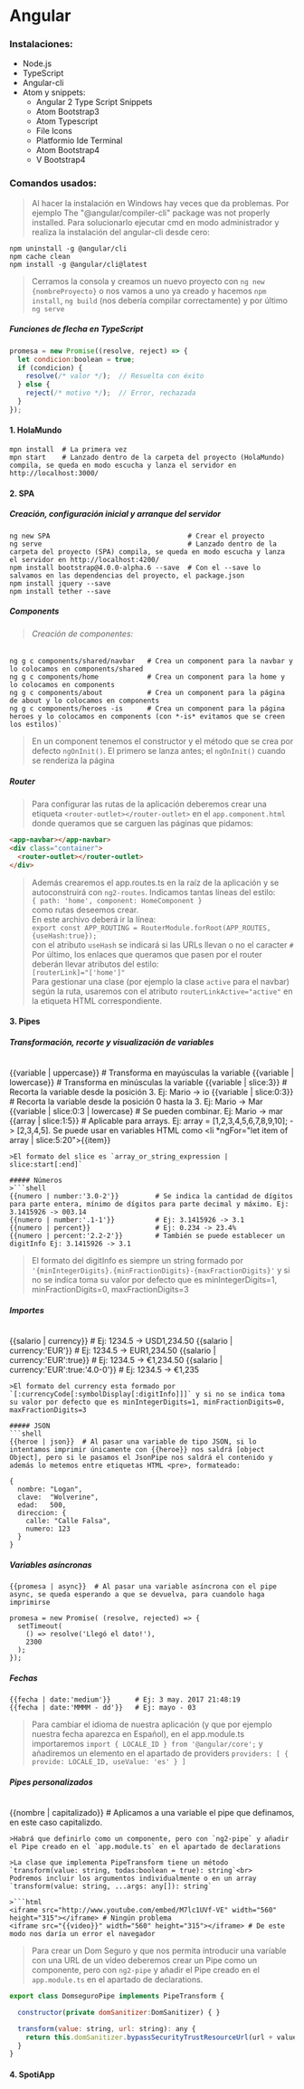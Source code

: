 # Angular

### Instalaciones:
- Node.js
- TypeScript
- Angular-cli
- Atom y snippets:
  - Angular 2 Type Script Snippets
  - Atom Bootstrap3
  - Atom Typescript
  - File Icons
  - Platformio Ide Terminal
  - Atom Bootstrap4
  - V Bootstrap4

### Comandos usados:

>Al hacer la instalación en Windows hay veces que da problemas.
Por ejemplo The "@angular/compiler-cli" package was not properly installed.
Para solucionarlo ejecutar cmd en modo administrador y realiza la instalación del angular-cli desde cero:
```shell
npm uninstall -g @angular/cli
npm cache clean
npm install -g @angular/cli@latest
```
>Cerramos la consola y creamos un nuevo proyecto con `ng new {nombreProyecto}` o nos vamos a uno ya creado y hacemos `npm install`, `ng build` (nos debería compilar correctamente) y por último `ng serve`

##### Funciones de flecha en TypeScript
```js
promesa = new Promise((resolve, reject) => {
  let condicion:boolean = true;
  if (condicion) {
    resolve(/* valor */);  // Resuelta con éxito
  } else {
    reject(/* motivo */);  // Error, rechazada
  }
});
```

#### 1. HolaMundo
```shell
mpn install  # La primera vez
mpn start    # Lanzado dentro de la carpeta del proyecto (HolaMundo) compila, se queda en modo escucha y lanza el servidor en http://localhost:3000/
```

#### 2. SPA

##### Creación, configuración inicial y arranque del servidor
```shell
ng new SPA                                  # Crear el proyecto
ng serve                                    # Lanzado dentro de la carpeta del proyecto (SPA) compila, se queda en modo escucha y lanza el servidor en http://localhost:4200/
npm install bootstrap@4.0.0-alpha.6 --save  # Con el --save lo salvamos en las dependencias del proyecto, el package.json
npm install jquery --save
npm install tether --save
```

##### Components
>###### Creación de componentes:
```shell
ng g c components/shared/navbar   # Crea un component para la navbar y lo colocamos en components/shared
ng g c components/home            # Crea un component para la home y lo colocamos en components
ng g c components/about           # Crea un component para la página de about y lo colocamos en components
ng g c components/heroes -is      # Crea un component para la página heroes y lo colocamos en components (con *-is* evitamos que se creen los estilos)`
```

>En un component tenemos el constructor y el método que se crea por defecto `ngOnInit()`.
>El primero se lanza antes; el `ngOnInit()` cuando se renderiza la página

##### Router
>Para configurar las rutas de la aplicación deberemos crear una etiqueta `<router-outlet></router-outlet>` en el `app.component.html` donde queramos que se carguen las páginas que pidamos:
```html
<app-navbar></app-navbar>
<div class="container">
  <router-outlet></router-outlet>
</div>
```
>Además crearemos el app.routes.ts en la raíz de la aplicación y se autoconstruirá con `ng2-routes`. Indicamos tantas líneas del estilo: <br>
`{ path: 'home', component: HomeComponent }` <br>
como rutas deseemos crear. <br>
En este archivo deberá ir la línea: <br>
`export const APP_ROUTING = RouterModule.forRoot(APP_ROUTES, {useHash:true});` <br>
con el atributo `useHash` se indicará si las URLs llevan o no el caracter `#` <br>
Por último, los enlaces que queramos que pasen por el router deberán llevar atributos del estilo: <br>
`[routerLink]="['home']"` <br>
Para gestionar una clase (por ejemplo la clase `active` para el navbar) según la ruta, usaremos con el atributo `routerLinkActive="active"` en la etiqueta HTML correspondiente.


#### 3. Pipes

##### Transformación, recorte y visualización de variables
>```shell
{{variable | uppercase}}            # Transforma en mayúsculas la variable
{{variable | lowercase}}            # Transforma en minúsculas la variable
{{variable | slice:3}}              # Recorta la variable desde la posición 3. Ej: Mario -> io
{{variable | slice:0:3}}            # Recorta la variable desde la posición 0 hasta la 3. Ej: Mario -> Mar
{{variable | slice:0:3 | lowercase} # Se pueden combinar. Ej: Mario -> mar
{{array | slice:1:5}}               # Aplicable para arrays. Ej: array = [1,2,3,4,5,6,7,8,9,10]; -> [2,3,4,5]. Se puede usar en variables HTML como <li *ngFor="let item of array | slice:5:20">{{item}}</li>
```
>El formato del slice es `array_or_string_expression | slice:start[:end]`

##### Números
>```shell
{{numero | number:'3.0-2'}}         # Se indica la cantidad de dígitos para parte entera, mínimo de dígitos para parte decimal y máximo. Ej: 3.1415926 -> 003.14
{{numero | number:'.1-1'}}          # Ej: 3.1415926 -> 3.1
{{numero | percent}}                # Ej: 0.234 -> 23.4%
{{numero | percent:'2.2-2'}}        # También se puede establecer un digitInfo Ej: 3.1415926 -> 3.1
```
>El formato del digitInfo es siempre un string formado por `'{minIntegerDigits}.{minFractionDigits}-{maxFractionDigits}'` y si no se indica toma su valor por defecto que es minIntegerDigits=1, minFractionDigits=0, maxFractionDigits=3

##### Importes
>```shell
{{salario | currency}}                    # Ej: 1234.5 -> USD1,234.50
{{salario | currency:'EUR'}}              # Ej: 1234.5 -> EUR1,234.50
{{salario | currency:'EUR':true}}         # Ej: 1234.5 -> €1,234.50
{{salario | currency:'EUR':true:'4.0-0'}} # Ej: 1234.5 -> €1,235
```
>El formato del currency esta formado por `[:currencyCode[:symbolDisplay[:digitInfo]]]` y si no se indica toma su valor por defecto que es minIntegerDigits=1, minFractionDigits=0, maxFractionDigits=3

##### JSON
```shell
{{heroe | json}}  # Al pasar una variable de tipo JSON, si lo intentamos imprimir únicamente con {{heroe}} nos saldrá [object Object], pero si le pasamos el JsonPipe nos saldrá el contenido y además lo metemos entre etiquetas HTML <pre>, formateado:

{
  nombre: "Logan",
  clave:  "Wolverine",
  edad:   500,
  direccion: {
    calle: "Calle Falsa",
    numero: 123
  }
}
```
##### Variables asíncronas
```shell
{{promesa | async}}  # Al pasar una variable asíncrona con el pipe async, se queda esperando a que se devuelva, para cuandolo haga imprimirse

promesa = new Promise( (resolve, rejected) => {
  setTimeout(
    () => resolve('Llegó el dato!'),
    2300
  );
});
```
##### Fechas
```shell
{{fecha | date:'medium'}}      # Ej: 3 may. 2017 21:48:19
{{fecha | date:'MMMM - dd'}}   # Ej: mayo - 03
```
>Para cambiar el idioma de nuestra aplicación (y que por ejemplo nuestra fecha aparezca en Español), en el app.module.ts importaremos `import { LOCALE_ID } from '@angular/core';` y añadiremos un elemento en el apartado de providers
`
providers: [
    { provide: LOCALE_ID, useValue: 'es' }
  ]
`

##### Pipes personalizados
>```shell
{{nombre | capitalizado}} # Aplicamos a una variable el pipe que definamos, en este caso capitalizdo.
```
>Habrá que definirlo como un componente, pero con `ng2-pipe` y añadir el Pipe creado en el `app.module.ts` en el apartado de declarations

>La clase que implementa PipeTransform tiene un método
`transform(value: string, todas:boolean = true): string`<br>
Podremos incluir los argumentos individualmente o en un array
`transform(value: string, ...args: any[]): string`

>```html
<iframe src="http://www.youtube.com/embed/M7lc1UVf-VE" width="560" height="315"></iframe> # Ningún problema
<iframe src="{{video}}" width="560" height="315"></iframe> # De este modo nos daría un error el navegador
```

>Para crear un Dom Seguro y que nos permita introducir una varíable con una URL de un vídeo deberemos crear un Pipe como un componente, pero con `ng2-pipe` y añadir el Pipe creado en el `app.module.ts` en el apartado de declarations.

```js
export class DomseguroPipe implements PipeTransform {

  constructor(private domSanitizer:DomSanitizer) { }

  transform(value: string, url: string): any {
    return this.domSanitizer.bypassSecurityTrustResourceUrl(url + value);
  }
}
```

#### 4. SpotiApp
